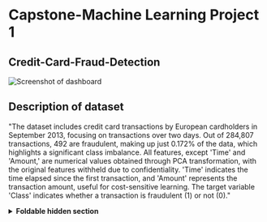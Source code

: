 # Capstone-Machine Learning Project 1

## Credit-Card-Fraud-Detection

![Screenshot of dashboard](https://i.imgur.com/x3JMlDs.png?1)

## Description of dataset

"The dataset includes credit card transactions by European cardholders in September 2013, focusing on transactions over two days. Out of 284,807 transactions, 492 are 
 fraudulent, making up just 0.172% of the data, which highlights a significant class imbalance. 
 All features, except 'Time' and 'Amount,' are numerical values obtained through PCA transformation, with the original features withheld due to confidentiality. 'Time' 
 indicates the time elapsed since the first transaction, and 'Amount' represents the transaction amount, useful for cost-sensitive learning. 
 The target variable 'Class' indicates whether a transaction is fraudulent (1) or not (0)."

<details>
<summary><b>Foldable hidden section</b></summary>

Any folded content here. It requires an empty line just above it!

</details>
